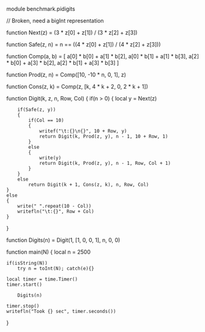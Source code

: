 module benchmark.pidigits

// Broken, need a bigInt representation

function Next(z) =
	(3 * z[0] + z[1]) / (3 * z[2] + z[3])

function Safe(z, n) =
	n == ((4 * z[0] + z[1]) / (4 * z[2] + z[3]))

function Comp(a, b) =
	[
		a[0] * b[0] + a[1] * b[2],
		a[0] * b[1] + a[1] * b[3],
		a[2] * b[0] + a[3] * b[2],
		a[2] * b[1] + a[3] * b[3]
	]

function Prod(z, n) =
	Comp([10, -10 * n, 0, 1], z)

function Cons(z, k) =
	Comp(z, [k, 4 * k + 2, 0, 2 * k + 1])

function Digit(k, z, n, Row, Col)
{
	if(n > 0)
	{
		local y = Next(z)

		if(Safe(z, y))
		{
			if(Col == 10)
			{
				writef("\t:{}\n{}", 10 + Row, y)
				return Digit(k, Prod(z, y), n - 1, 10 + Row, 1)
			}
			else
			{
				write(y)
				return Digit(k, Prod(z, y), n - 1, Row, Col + 1)
			}
		}
		else
			return Digit(k + 1, Cons(z, k), n, Row, Col)
	}
	else
	{
		write(" ".repeat(10 - Col))
		writefln("\t:{}", Row + Col)
	}
}

function Digits(n) =
	Digit(1, [1, 0, 0, 1], n, 0, 0)

function main(N)
{
	local n = 2500
	
	if(isString(N))
		try n = toInt(N); catch(e){}

	local timer = time.Timer()
	timer.start()

		Digits(n)

	timer.stop()
	writefln("Took {} sec", timer.seconds())
}